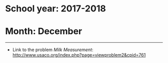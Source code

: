 # School year: 2017-2018

# Month: December

---

* Link to the problem *Milk Measurement*: http://www.usaco.org/index.php?page=viewproblem2&cpid=761